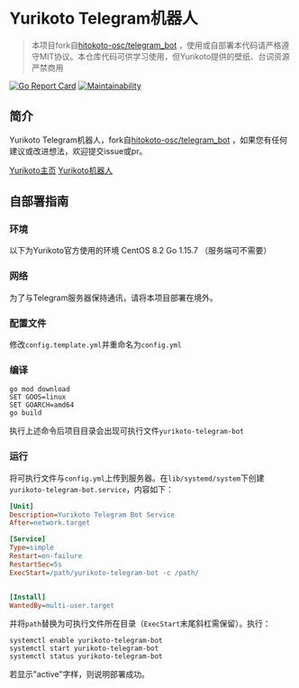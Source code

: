# Yurikoto Telegram机器人

> 本项目fork自[hitokoto-osc/telegram_bot](https://github.com/hitokoto-osc/telegram_bot) ，使用或自部署本代码请严格遵守MIT协议。本仓库代码可供学习使用，但Yurikoto提供的壁纸、台词资源严禁商用

[![Go Report Card](https://goreportcard.com/badge/github.com/yurikoto/yurikoto-telegram-bot)](https://goreportcard.com/report/github.com/yurikoto/yurikoto-telegram-bot) [![Maintainability](https://api.codeclimate.com/v1/badges/293b8754a06684395ea0/maintainability)](https://codeclimate.com/github/yurikoto/yurikoto-telegram-bot/maintainability)

## 简介

Yurikoto Telegram机器人，fork自[hitokoto-osc/telegram_bot](https://github.com/hitokoto-osc/telegram_bot) ，如果您有任何建议或改进想法，欢迎提交issue或pr。 

[Yurikoto主页](https://yurikoto.com) [Yurikoto机器人](https://t.me/yurikoto_bot)

## 自部署指南

### 环境

以下为Yurikoto官方使用的环境
CentOS 8.2
Go 1.15.7 （服务端可不需要）

### 网络

为了与Telegram服务器保持通讯，请将本项目部署在境外。

### 配置文件

修改`config.template.yml`并重命名为`config.yml`

### 编译

```shell
go mod download
SET GOOS=linux
SET GOARCH=amd64
go build
```

执行上述命令后项目目录会出现可执行文件`yurikoto-telegram-bot`

### 运行

将可执行文件与`config.yml`上传到服务器。在`lib/systemd/system`下创建`yurikoto-telegram-bot.service`，内容如下：

```ini
[Unit]
Description=Yurikoto Telegram Bot Service
After=network.target

[Service]
Type=simple
Restart=on-failure
RestartSec=5s
ExecStart=/path/yurikoto-telegram-bot -c /path/


[Install]
WantedBy=multi-user.target
```

并将`path`替换为可执行文件所在目录（`ExecStart`末尾斜杠需保留）。执行：

```shell
systemctl enable yurikoto-telegram-bot
systemctl start yurikoto-telegram-bot
systemctl status yurikoto-telegram-bot
```

若显示"active"字样，则说明部署成功。